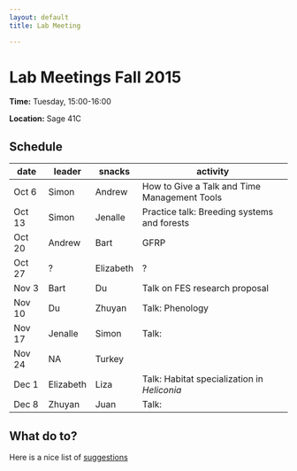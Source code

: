 ```yaml
---
layout: default
title: Lab Meeting

---
```


Lab Meetings Fall 2015
========================

**Time:** Tuesday, 15:00-16:00 

**Location:** Sage 41C

## Schedule

**date** | **leader** | **snacks** | **activity**
-------- | ---------- | ---------- | -----------
Oct 6    |  Simon     | Andrew     | How to Give a Talk and Time Management Tools
Oct 13   |  Simon     | Jenalle    | Practice talk: Breeding systems and forests
Oct 20   |  Andrew    | Bart       | GFRP
Oct 27   |  ?         | Elizabeth  | ?
Nov 3    |  Bart      | Du         | Talk on FES research proposal
Nov 10   |  Du        | Zhuyan     | Talk: Phenology
Nov 17   |  Jenalle   | Simon      | Talk:
Nov 24   |  NA        | Turkey     |
Dec 1    | Elizabeth  | Liza       | Talk: Habitat specialization in *Heliconia*
Dec 8    | Zhuyan     | Juan       | Talk:


## What do to?

Here is a nice list of [suggestions](https://dynamicecology.wordpress.com/2014/01/15/what-to-do-at-lab-meetings/)

